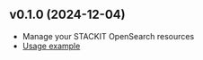 ## v0.1.0 (2024-12-04)

- Manage your STACKIT OpenSearch resources
- [Usage example](https://github.com/stackitcloud/stackit-sdk-python/tree/main/examples/opensearch)
